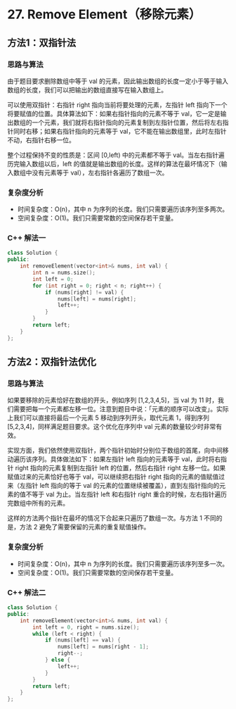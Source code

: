 # 27. Remove Element（移除元素）

## 方法1：双指针法

### 思路与算法

由于题目要求删除数组中等于 val 的元素，因此输出数组的长度一定小于等于输入数组的长度，我们可以把输出的数组直接写在输入数组上。

可以使用双指针：右指针 right 指向当前将要处理的元素，左指针 left 指向下一个将要赋值的位置。具体算法如下：如果右指针指向的元素不等于 val，它一定是输出数组的一个元素，我们就将右指针指向的元素复制到左指针位置，然后将左右指针同时右移；如果右指针指向的元素等于 val，它不能在输出数组里，此时左指针不动，右指针右移一位。

整个过程保持不变的性质是：区间 [0,left) 中的元素都不等于 val。当左右指针遍历完输入数组以后，left 的值就是输出数组的长度。这样的算法在最坏情况下（输入数组中没有元素等于 val），左右指针各遍历了数组一次。

### 复杂度分析

- 时间复杂度：O(n)，其中 n 为序列的长度。我们只需要遍历该序列至多两次。
- 空间复杂度：O(1)。我们只需要常数的空间保存若干变量。

### C++ 解法一

```c++
class Solution {
public:
    int removeElement(vector<int>& nums, int val) {
        int n = nums.size();
        int left = 0;
        for (int right = 0; right < n; right++) {
            if (nums[right] != val) {
                nums[left] = nums[right];
                left++;
            }
        }
        return left;
    }
};
```

## 方法2：双指针法优化

### 思路与算法

如果要移除的元素恰好在数组的开头，例如序列 [1,2,3,4,5]，当 val 为 11 时，我们需要把每一个元素都左移一位。注意到题目中说：「元素的顺序可以改变」。实际上我们可以直接将最后一个元素 5 移动到序列开头，取代元素 1，得到序列 [5,2,3,4]，同样满足题目要求。这个优化在序列中 val 元素的数量较少时非常有效。

实现方面，我们依然使用双指针，两个指针初始时分别位于数组的首尾，向中间移动遍历该序列。具体做法如下：如果左指针 left 指向的元素等于 val，此时将右指针 right 指向的元素复制到左指针 left 的位置，然后右指针 right 左移一位。如果赋值过来的元素恰好也等于 val，可以继续把右指针 right 指向的元素的值赋值过来（左指针 left 指向的等于 val 的元素的位置继续被覆盖），直到左指针指向的元素的值不等于 val 为止。当左指针 left 和右指针 right 重合的时候，左右指针遍历完数组中所有的元素。

这样的方法两个指针在最坏的情况下合起来只遍历了数组一次。与方法 1 不同的是，方法 2 避免了需要保留的元素的重复赋值操作。

### 复杂度分析

- 时间复杂度：O(n)，其中 n 为序列的长度。我们只需要遍历该序列至多一次。
- 空间复杂度：O(1)。我们只需要常数的空间保存若干变量。

### C++ 解法二

```c++
class Solution {
public:
    int removeElement(vector<int>& nums, int val) {
        int left = 0, right = nums.size();
        while (left < right) {
            if (nums[left] == val) {
                nums[left] = nums[right - 1];
                right--;
            } else {
                left++;
            }
        }
        return left;
    }
};
```

